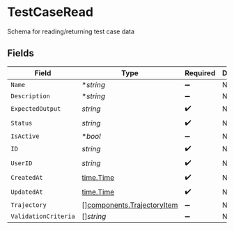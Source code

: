 # TestCaseRead

Schema for reading/returning test case data


## Fields

| Field                                                                    | Type                                                                     | Required                                                                 | Description                                                              |
| ------------------------------------------------------------------------ | ------------------------------------------------------------------------ | ------------------------------------------------------------------------ | ------------------------------------------------------------------------ |
| `Name`                                                                   | **string*                                                                | :heavy_minus_sign:                                                       | N/A                                                                      |
| `Description`                                                            | **string*                                                                | :heavy_minus_sign:                                                       | N/A                                                                      |
| `ExpectedOutput`                                                         | *string*                                                                 | :heavy_check_mark:                                                       | N/A                                                                      |
| `Status`                                                                 | *string*                                                                 | :heavy_check_mark:                                                       | N/A                                                                      |
| `IsActive`                                                               | **bool*                                                                  | :heavy_minus_sign:                                                       | N/A                                                                      |
| `ID`                                                                     | *string*                                                                 | :heavy_check_mark:                                                       | N/A                                                                      |
| `UserID`                                                                 | *string*                                                                 | :heavy_check_mark:                                                       | N/A                                                                      |
| `CreatedAt`                                                              | [time.Time](https://pkg.go.dev/time#Time)                                | :heavy_check_mark:                                                       | N/A                                                                      |
| `UpdatedAt`                                                              | [time.Time](https://pkg.go.dev/time#Time)                                | :heavy_check_mark:                                                       | N/A                                                                      |
| `Trajectory`                                                             | [][components.TrajectoryItem](../../models/components/trajectoryitem.md) | :heavy_minus_sign:                                                       | N/A                                                                      |
| `ValidationCriteria`                                                     | []*string*                                                               | :heavy_minus_sign:                                                       | N/A                                                                      |